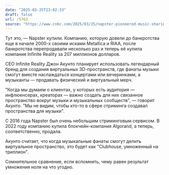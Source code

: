 ```yaml
---
date: "2025-03-25T23:02:33"
draft: false
url: /5763
source: "https://www.cnbc.com/2025/03/25/napster-pioneered-music-sharing-25-years-ago-bought-for-207-million-.html"
---
```


Тут это, — Napster купили. Компанию, которую довели до банкротства еще в начале 2000-х своими исками Metallica и RIAA, после банкротства перепродавали несколько раз и теперь её купила компания Infinite Reality за 207 миллионов долларов.

CEO Infinite Reality Джон Акунто планирует использовать легендарный бренд для создания виртуальных 3D-пространств, где фанаты музыки смогут вместе наслаждаться концертами или вечеринками, а музыканты — продавать физический и виртуальный мерч.

"Когда мы думаем о клиентах, у которых есть аудитория — инфлюенсерах, креаторах — важно создать для них связанное пространство вокруг музыки и музыкальных сообществ", — говорит Акунто. "Мы не видим, чтобы кто-то в сфере стриминга создавал пространства для музыки".

С 2016 года Napster был очень небольшим стриминговым сервисом. В 2022 году компанию купила блокчейн-компания Algorand, а теперь, соответственно, продала.

Акунто считает, что когда музыкальные фанаты смогут делить виртуальное пространство, это будет как "Clubhouse, умноженный на триллион".

Сомнительное сравнение, если вспомнить, чему равен результат умножения ноля на что угодно.